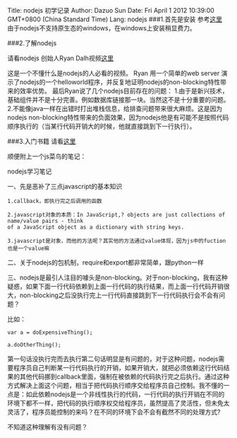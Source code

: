 Title: nodejs 初学记录
Author: Dazuo Sun
Date: Fri April 1 2012 10:39:00 GMT+0800 (China Standard Time)
Lang: nodejs
###1.首先是安装
参考[这里](http://www.infoq.com/cn/articles/nodejs-npm-install-config)
由于nodejs不支持原生态的windows，在windows上安装稍显费力。



###2.了解nodejs

请看nodejs 创始人Ryan Dalh视频[这里](http://www.youtube.com/watch?v=jo_B4LTHi3I)


这是一个不懂什么是nodejs的人必看的视频。
Ryan 用一个简单的web server 演示了nodejs的一个helloworld程序，并反复地证明nodejs的non-blocking特性带来的效率优势。
最后Ryan说了几个nodejs目前存在的问题：
1.由于是新兴技术，基础组件并不是十分完善。例如数据库链接那一块。当然这不是十分重要的问题。
2.不能像java一样在出错时打出堆栈信息，给排查问题带来很大麻烦。这是因为nodejs non-blocking特性带来的负面效果，因为nodejs他是有可能不是按照代码顺序执行的（当某行代码开销大的时候，他就直接跳到下一行执行）。

###3.入门书籍
请看[这里](http://www.nodebeginner.org)

顺便附上一个js菜鸟的笔记：

nodejs学习笔记

一、先是恶补了三点javascript的基本知识

    1.callback，即执行完之后调用的函数
	
    2.javascript对象的本质：In JavaScript,? objects are just collections of name/value pairs - think
    of a JavaScript object as a dictionary with string keys.
	
    3.javascript是对象，而他的方法呢？其实他的方法通过value体现，因为js中的fuction也是一个value嘛

二、关于nodejs的包机制，require和export都非常简单，跟python一样

三、nodejs是最引人注目的噱头是non-blocking。对于non-blocking，我有这种疑惑，如果下面一行代码依赖到上面一行代码的执行结果，而上面一行代码开销很大，</span>non-blocking之后没执行完上一行代码直接跳到下一行代码执行会不会有问题？

比如：

    var a = doExpensiveThing();

    a.doOtherThing();

第一句话没执行完而去执行第二句话明显是有问题的，对于这种问题，nodejs需要程序员自己判断某一行代码执行的开销，如果开销大，就把必须依赖这行代码结果的其他代码挪到callback里面，强制在被依赖的代码执行完之后执行。通过这种方式解决上面这个问题，相当于把代码执行顺序交给程序员自己控制。我不懂的一点是：如此依赖nodejs是一个非线性执行的代码，一行代码的执行开销在不同的环境下都不一样，把代码的执行顺序权交给程序员，虽然提高了灵活性，但未免太灵活了，程序员能控制的来吗？在不同的环境下会不会有截然不同的处理方式?

不知道这种理解有没有问题？
